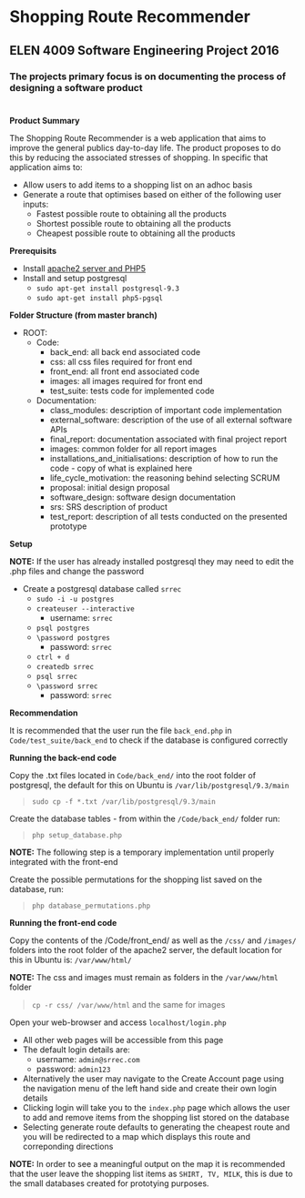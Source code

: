 # Shopping Route Recommender
## ELEN 4009 Software Engineering Project 2016
### The projects primary focus is on documenting the process of designing a software product
#
**Product Summary**

The Shopping Route Recommender is a web application that aims to improve the general publics day-to-day life. The product proposes to do this by reducing the associated stresses of shopping. In specific that application aims to:

- Allow users to add items to a shopping list on an adhoc basis
- Generate a route that optimises based on either of the following user inputs:
	- Fastest possible route to obtaining all the products
	- Shortest possible route to obtaining all the products
	- Cheapest possible route to obtaining all the products

**Prerequisits**

- Install [apache2 server and PHP5](http://www.howtogeek.com/howto/ubuntu/installing-php5-and-apache-on-ubuntu/)
- Install and setup postgresql
	- `sudo apt-get install postgresql-9.3`
	- `sudo apt-get install php5-pgsql`

**Folder Structure (from master branch)**
- ROOT:
	- Code:
		- back_end: all back end associated code
		- css: all css files required for front end
		- front_end: all front end associated code
		- images: all images required for front end
		- test_suite: tests code for implemented code
	- Documentation:
		- class_modules: description of important code implementation
		- external_software: description of the use of all external software APIs
		- final_report: documentation associated with final project report
		- images: common folder for all report images
		- installations_and_initialisations: description of how to run the code - copy of what is explained here
		- life_cycle_motivation: the reasoning behind selecting SCRUM
		- proposal: initial design proposal
		- software_design: software design documentation
		- srs: SRS description of product
		- test_report: description of all tests conducted on the presented prototype

**Setup**


**NOTE:** If the user has already installed postgresql they may need to edit the .php files and change the password

- Create a postgresql database called `srrec`
	- `sudo -i -u postgres`
	- `createuser --interactive`
		- username: `srrec`
	- `psql postgres`
	- `\password postgres`
		- password: `srrec`
	- `ctrl + d`
	- `createdb srrec`
	- `psql srrec`
	- `\password srrec`
		- password: `srrec`

**Recommendation**

It is recommended that the user run the file `back_end.php` in `Code/test_suite/back_end` to check if the database is configured correctly

**Running the back-end code**

Copy the .txt files located in `Code/back_end/` into the root folder of postgresql, the default for this on Ubuntu is `/var/lib/postgresql/9.3/main`
> `sudo cp -f *.txt /var/lib/postgresql/9.3/main`

Create the database tables - from within the `/Code/back_end/` folder run:
> `php setup_database.php`

**NOTE:** The following step is a temporary implementation until properly integrated with the front-end

Create the possible permutations for the shopping list saved on the database, run:
> `php database_permutations.php`

**Running the front-end code**

Copy the contents of the /Code/front_end/ as well as the `/css/` and `/images/` folders into the root folder of the apache2 server, the default location for this in Ubuntu is: `/var/www/html/`

**NOTE:** The css and images must remain as folders in the `/var/www/html` folder
> `cp -r css/ /var/www/html` and the same for images

Open your web-browser and access `localhost/login.php`
- All other web pages will be accessible from this page
- The default login details are:
	- username: `admin@srrec.com`
	- password: `admin123`
- Alternatively the user may navigate to the Create Account page using the navigation menu of the left hand side and create their own login details
- Clicking login will take you to the `index.php` page which allows the user to add and remove items from the shopping list stored on the database
- Selecting generate route defaults to generating the cheapest route and you will be redirected to a map which displays this route and correponding directions

**NOTE:** In order to see a meaningful output on the map it is recommended that the user leave the shopping list items as `SHIRT, TV, MILK`, this is due to the small databases created for prototying purposes.